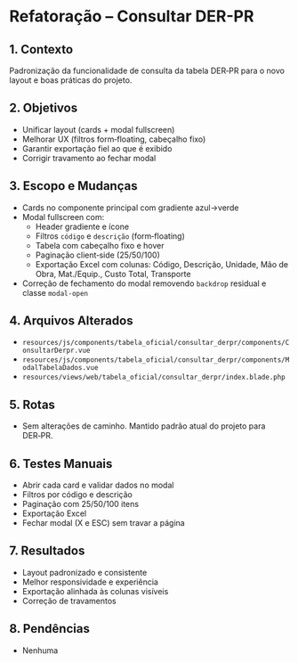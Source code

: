 # Refatoração – Consultar DER-PR

## 1. Contexto
Padronização da funcionalidade de consulta da tabela DER‑PR para o novo layout e boas práticas do projeto.

## 2. Objetivos
- Unificar layout (cards + modal fullscreen)
- Melhorar UX (filtros form‑floating, cabeçalho fixo)
- Garantir exportação fiel ao que é exibido
- Corrigir travamento ao fechar modal

## 3. Escopo e Mudanças
- Cards no componente principal com gradiente azul→verde
- Modal fullscreen com:
  - Header gradiente e ícone
  - Filtros `código` e `descrição` (form‑floating)
  - Tabela com cabeçalho fixo e hover
  - Paginação client‑side (25/50/100)
  - Exportação Excel com colunas: Código, Descrição, Unidade, Mão de Obra, Mat./Equip., Custo Total, Transporte
- Correção de fechamento do modal removendo `backdrop` residual e classe `modal-open`

## 4. Arquivos Alterados
- `resources/js/components/tabela_oficial/consultar_derpr/components/ConsultarDerpr.vue`
- `resources/js/components/tabela_oficial/consultar_derpr/components/ModalTabelaDados.vue`
- `resources/views/web/tabela_oficial/consultar_derpr/index.blade.php`

## 5. Rotas
- Sem alterações de caminho. Mantido padrão atual do projeto para DER‑PR.

## 6. Testes Manuais
- Abrir cada card e validar dados no modal
- Filtros por código e descrição
- Paginação com 25/50/100 itens
- Exportação Excel
- Fechar modal (X e ESC) sem travar a página

## 7. Resultados
- Layout padronizado e consistente
- Melhor responsividade e experiência
- Exportação alinhada às colunas visíveis
- Correção de travamentos

## 8. Pendências
- Nenhuma
